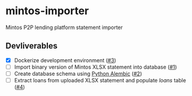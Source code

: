 # mintos-importer
Mintos P2P lending platform statement importer

## Devliverables
- [X] Dockerize development environment ([#3][p3])
- [ ] Import binary version of Mintos XLSX statement into database ([#1][i1])
- [ ] Create database schema using [Python Alembic](https://alembic.sqlalchemy.org/) ([#2][i2])
- [ ] Extract loans from uploaded XLSX statement and populate *loans* table ([#4][i4])

[i1]: https://github.com/PERLUR/mintos-statement-importer/issues/1
[i2]: https://github.com/PERLUR/mintos-statement-importer/issues/2
[p3]: https://github.com/PERLUR/mintos-importer/pull/3
[i4]: https://github.com/PERLUR/mintos-statement-importer/issues/4